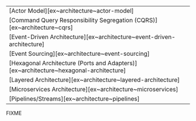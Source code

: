 | |
|--------|
| [Actor Model][ex~architecture~actor-model] |
| [Command Query Responsibility Segregation (CQRS)][ex~architecture~cqrs] |
| [Event-Driven Architecture][ex~architecture~event-driven-architecture] |
| [Event Sourcing][ex~architecture~event-sourcing] |
| [Hexagonal Architecture (Ports and Adapters)][ex~architecture~hexagonal-architecture] |
| [Layered Architecture][ex~architecture~layered-architecture] |
| [Microservices Architecture][ex~architecture~microservices] |
| [Pipelines/Streams][ex~architecture~pipelines] |

<div class="hidden">
FIXME
</div>
